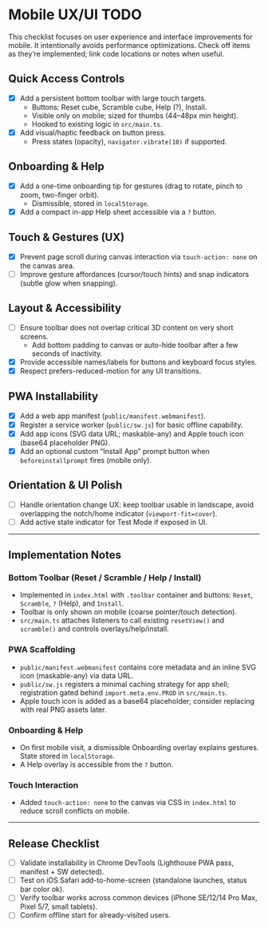 # Mobile UX/UI TODO

This checklist focuses on user experience and interface improvements for mobile. It intentionally avoids performance optimizations. Check off items as they’re implemented; link code locations or notes when useful.

## Quick Access Controls
- [x] Add a persistent bottom toolbar with large touch targets.
  - Buttons: Reset cube, Scramble cube, Help (?), Install.
  - Visible only on mobile; sized for thumbs (44–48px min height).
  - Hooked to existing logic in `src/main.ts`.
- [x] Add visual/haptic feedback on button press.
  - Press states (opacity), `navigator.vibrate(10)` if supported.

## Onboarding & Help
- [x] Add a one-time onboarding tip for gestures (drag to rotate, pinch to zoom, two-finger orbit).
  - Dismissible, stored in `localStorage`.
- [x] Add a compact in-app Help sheet accessible via a `?` button.

## Touch & Gestures (UX)
- [x] Prevent page scroll during canvas interaction via `touch-action: none` on the canvas area.
- [ ] Improve gesture affordances (cursor/touch hints) and snap indicators (subtle glow when snapping).

## Layout & Accessibility
- [ ] Ensure toolbar does not overlap critical 3D content on very short screens.
  - Add bottom padding to canvas or auto-hide toolbar after a few seconds of inactivity.
- [x] Provide accessible names/labels for buttons and keyboard focus styles.
- [x] Respect prefers-reduced-motion for any UI transitions.

## PWA Installability
- [x] Add a web app manifest (`public/manifest.webmanifest`).
- [x] Register a service worker (`public/sw.js`) for basic offline capability.
- [x] Add app icons (SVG data URL; maskable-any) and Apple touch icon (base64 placeholder PNG).
- [x] Add an optional custom “Install App” prompt button when `beforeinstallprompt` fires (mobile only).

## Orientation & UI Polish
- [ ] Handle orientation change UX: keep toolbar usable in landscape, avoid overlapping the notch/home indicator (`viewport-fit=cover`).
- [ ] Add active state indicator for Test Mode if exposed in UI.

---

## Implementation Notes

### Bottom Toolbar (Reset / Scramble / Help / Install)
- Implemented in `index.html` with `.toolbar` container and buttons: `Reset`, `Scramble`, `?` (Help), and `Install`.
- Toolbar is only shown on mobile (coarse pointer/touch detection).
- `src/main.ts` attaches listeners to call existing `resetView()` and `scramble()` and controls overlays/help/install.

### PWA Scaffolding
- `public/manifest.webmanifest` contains core metadata and an inline SVG icon (maskable-any) via data URL.
- `public/sw.js` registers a minimal caching strategy for app shell; registration gated behind `import.meta.env.PROD` in `src/main.ts`.
- Apple touch icon is added as a base64 placeholder; consider replacing with real PNG assets later.

### Onboarding & Help
- On first mobile visit, a dismissible Onboarding overlay explains gestures. State stored in `localStorage`.
- A Help overlay is accessible from the `?` button.

### Touch Interaction
- Added `touch-action: none` to the canvas via CSS in `index.html` to reduce scroll conflicts on mobile.

---

## Release Checklist
- [ ] Validate installability in Chrome DevTools (Lighthouse PWA pass, manifest + SW detected).
- [ ] Test on iOS Safari add-to-home-screen (standalone launches, status bar color ok).
- [ ] Verify toolbar works across common devices (iPhone SE/12/14 Pro Max, Pixel 5/7, small tablets).
- [ ] Confirm offline start for already-visited users.
